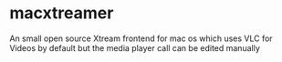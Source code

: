 # macxtreamer
An small open source Xtream frontend for mac os which uses VLC for Videos by default but the media player call can be edited manually
